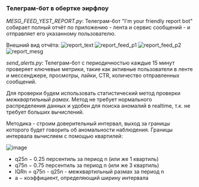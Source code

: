 ### Телеграм-бот в обертке эирфлоу

*MESG_FEED_YEST_REPORT.py*: Телеграм-бот "I'm your friendly report bot" собирает полный отчёт по приложению - лента и сервис сообщений - и отправляет его указанному пользователю.

Внешний вид отчёта:
![report_text](https://user-images.githubusercontent.com/94457858/192874875-f34093ce-937f-427b-b10b-2ffead237d7f.png)
![report_feed_p1](https://user-images.githubusercontent.com/94457858/192874907-e25fef66-417d-4ef5-8f62-2732d4ad3266.jpg)
![report_feed_p2](https://user-images.githubusercontent.com/94457858/192874938-a3870bcc-6fcc-4df5-8501-a63e3473ffce.jpg)
![report_mesg](https://user-images.githubusercontent.com/94457858/192874968-bdf1e8b1-9e6b-4ef6-96f1-cef429efb85c.jpg)

*send_alerts.py*: Телеграм-бот с периодичностью каждые 15 минут проверяет ключевые метрики, такие как активные пользователи в ленте и мессенджере, просмотры, лайки, CTR, количество отправленных сообщений.  

Для проверки будем использовать статистический метод проверки *межквартильный рамах*. Метод не требует нормального распределения данных и удобен для поиска аномалий в realtime, т.к. не требует больших вычислений.

Методика - строим доверительный интервал, выход за границы которого будет говорить об аномальности наблюдения.  Границы интервала вычисляем с помощью квартилей:  

![image](https://user-images.githubusercontent.com/94457858/192974168-200e3444-fe06-47dd-9921-53130d3d58ea.png)
* q25n − 0.25 персентиль за период n (или же 1 квартиль)
* q75n − 0.75 персентиль за период n (или же 3 квартиль)
* IQRn = q75n - q25n - межквартильный размах за период n
* a − коэффициент, определяющий ширину интервала
